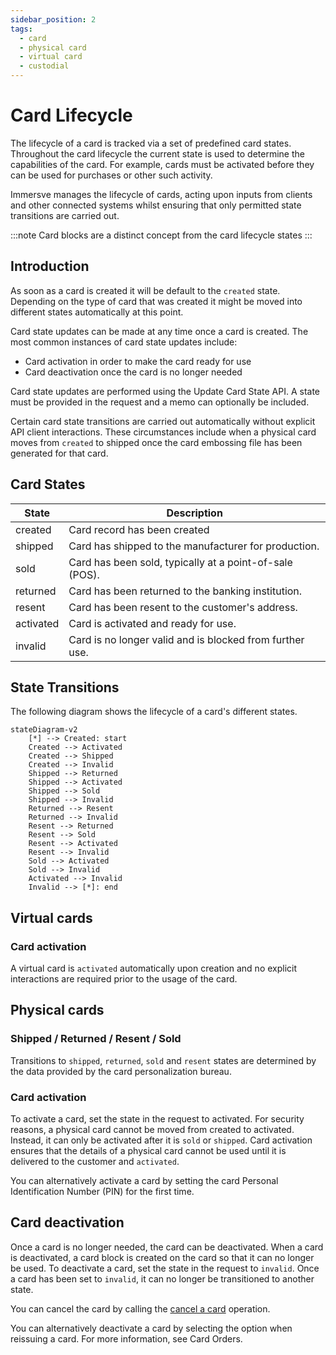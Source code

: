 ```yaml
---
sidebar_position: 2
tags:
  - card
  - physical card
  - virtual card
  - custodial
---
```


# Card Lifecycle

The lifecycle of a card is tracked via a set of predefined card states. Throughout the card lifecycle the current state is used to determine the capabilities of the card. For example, cards must be activated before they can be used for purchases or other such activity.

Immersve manages the lifecycle of cards, acting upon inputs from clients and other connected systems whilst ensuring that only permitted state transitions are carried out.

:::note
Card blocks are a distinct concept from the card lifecycle states
:::

## Introduction

As soon as a card is created it will be default to the `created` state. Depending on the type of card that was created it might be moved into different states automatically at this point.

Card state updates can be made at any time once a card is created. The most common instances of card state updates include:

- Card activation in order to make the card ready for use
- Card deactivation once the card is no longer needed

Card state updates are performed using the Update Card State API. A state must be provided in the request and a memo can optionally be included.

Certain card state transitions are carried out automatically without explicit API client interactions. These circumstances include when a physical card moves from `created` to shipped once the card embossing file has been generated for that card.

## Card States

| State     | Description                                              |
| --------- | -------------------------------------------------------- |
| created   | Card record has been created                             |
| shipped   | Card has shipped to the manufacturer for production.     |
| sold      | Card has been sold, typically at a point-of-sale (POS).  |
| returned  | Card has been returned to the banking institution.       |
| resent    | Card has been resent to the customer's address.          |
| activated | Card is activated and ready for use.                     |
| invalid   | Card is no longer valid and is blocked from further use. |

## State Transitions

The following diagram shows the lifecycle of a card's different states.

```mermaid
stateDiagram-v2
    [*] --> Created: start
    Created --> Activated
    Created --> Shipped
    Created --> Invalid
    Shipped --> Returned
    Shipped --> Activated
    Shipped --> Sold
    Shipped --> Invalid
    Returned --> Resent
    Returned --> Invalid
    Resent --> Returned
    Resent --> Sold
    Resent --> Activated
    Resent --> Invalid
    Sold --> Activated
    Sold --> Invalid
    Activated --> Invalid
    Invalid --> [*]: end
```

## Virtual cards

### Card activation

A virtual card is `activated` automatically upon creation and no explicit interactions are required prior to the usage of the card.

## Physical cards

### Shipped / Returned / Resent / Sold

Transitions to `shipped`, `returned`, `sold` and `resent` states are determined by the data provided by the card personalization bureau.

### Card activation

To activate a card, set the state in the request to activated. For security reasons, a physical card cannot be moved from created to activated. Instead, it can only be activated after it is `sold` or `shipped`. Card activation ensures that the details of a physical card cannot be used until it is delivered to the customer and `activated`.

You can alternatively activate a card by setting the card Personal Identification Number (PIN) for the first time.

## Card deactivation

Once a card is no longer needed, the card can be deactivated. When a card is deactivated, a card block is created on the card so that it can no longer be used. To deactivate a card, set the state in the request to `invalid`. Once a card has been set to `invalid`, it can no longer be transitioned to another state.

You can cancel the card by calling the [cancel a card](/api-reference/cancel-a-card-asynchronously) operation.

You can alternatively deactivate a card by selecting the option when reissuing a card. For more information, see Card Orders.
